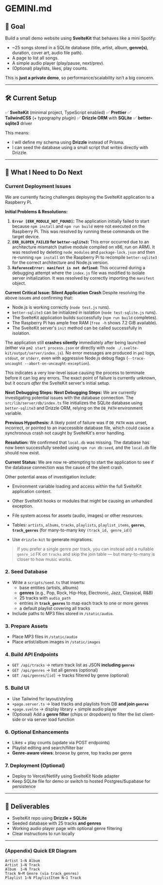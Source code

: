 # GEMINI.md

## 🎯 Goal

Build a small demo website using **SvelteKit** that behaves like a mini Spotify:

* ~25 songs stored in a SQLite database (title, artist, album, **genre(s)**, duration, cover art, audio file path).
* A page to list all songs.
* A simple audio player (play/pause, next/prev).
* (Optional) playlists, likes, play counts.

This is **just a private demo**, so performance/scalability isn’t a big concern.

---

## 🛠️ Current Setup

✅ **SvelteKit** (minimal project, TypeScript enabled)
✅ **Prettier**
✅ **TailwindCSS** (+ typography plugin)
✅ **Drizzle ORM** with **SQLite**
✅ **better-sqlite3** driver

This means:

* I will define my schema using **Drizzle** instead of Prisma.
* I can seed the database using a small script that writes directly with Drizzle.

---

## 📝 What I Need to Do Next

### Current Deployment Issues

We are currently facing challenges deploying the SvelteKit application to a Raspberry Pi.

**Initial Problems & Resolutions:**
1.  **`Error [ERR_MODULE_NOT_FOUND]`:** The application initially failed to start because `npm install` and `npm run build` were not executed on the Raspberry Pi. This was resolved by running these commands on the target device.
2.  **`ERR_DLOPEN_FAILED` for `better-sqlite3`:** This error occurred due to an architecture mismatch (native module compiled on x86, run on ARM). It was resolved by deleting `node_modules` and `package-lock.json` and then re-running `npm install` on the Raspberry Pi to recompile `better-sqlite3` for the correct architecture and Node.js version.
3.  **`ReferenceError: manifest is not defined`:** This occurred during a debugging attempt where the `index.js` file was modified to isolate server initialization. It was resolved by correctly importing the `manifest` object.

**Current Critical Issue: Silent Application Crash**
Despite resolving the above issues and confirming that:
*   Node.js is working correctly (`node test.js` runs).
*   `better-sqlite3` can be initialized in isolation (`node test-sqlite.js` runs).
*   The SvelteKit application builds successfully (`npm run build` completes).
*   The Raspberry Pi has ample free RAM (`free -h` shows 7.2 GiB available).
*   The SvelteKit server's `init` method can be called successfully in isolation.

The application still **crashes silently** immediately after being launched (either via `pm2 start process.json` or directly with `node ./.svelte-kit/output/server/index.js`). No error messages are produced in `pm2` logs, `stdout`, or `stderr`, even with aggressive Node.js debug flags (`--trace-uncaught --abort-on-uncaught-exception`).

This indicates a very low-level issue causing the process to terminate before it can log any errors. The exact point of failure is currently unknown, but it occurs *after* the SvelteKit server's initial setup.

**Next Debugging Steps:**
**Next Debugging Steps:**
We are currently investigating potential issues with the database connection. The `src/lib/server/db/index.ts` file initializes the SQLite database using `better-sqlite3` and Drizzle ORM, relying on the `DB_PATH` environment variable.

**Previous Hypothesis:** A likely point of failure was if `DB_PATH` was unset, incorrect, or pointed to an inaccessible database file, which could cause a synchronous crash not caught by SvelteKit's error handling.

**Resolution:** We confirmed that `local.db` was missing. The database has now been successfully seeded using `npm run db:seed`, and the `local.db` file should now exist.

**Current Status:** We are now re-attempting to start the application to see if the database connection was the cause of the silent crash.

Other potential areas of investigation include:
*   Environment variable loading and access within the full SvelteKit application context.
*   Other SvelteKit hooks or modules that might be causing an unhandled exception.
*   File system access for assets (audio, images) or other resources.

* Tables: `artists`, `albums`, `tracks`, `playlists`, `playlist_items`, **`genres`**, **`track_genres`** (for many-to-many key `(track_id, genre_id)`)
* Use `drizzle-kit` to generate migrations.

> If you prefer a single genre per track, you can instead add a nullable `genre_id` FK on `tracks` and skip the join table — but many-to-many is closer to how music works.

### 2. Seed Database

* Write a `scripts/seed.ts` that inserts:
  * base entities (artists, albums)
  * **genres** (e.g., Pop, Rock, Hip-Hop, Electronic, Jazz, Classical, R&B)
  * 25 tracks with `audio_path`
  * entries in **`track_genres`** to map each track to one or more genres
  * a default playlist covering all tracks
* Include paths to MP3 files stored in `/static/audio`.

### 3. Prepare Assets

* Place MP3 files in `/static/audio`
* Place artist/album images in `/static/images`

### 4. Build API Endpoints

* `GET /api/tracks` → return track list as JSON **including `genres`**
* `GET /api/genres` → list all genres (optional)
* `GET /api/genres/[id]` → tracks filtered by genre (optional)

### 5. Build UI

* Use Tailwind for layout/styling
* `+page.server.ts` → load tracks and playlists from DB **and join `genres`**
* `+page.svelte` → display library + simple audio player
* (Optional) Add a **genre filter** (chips or dropdown) to filter the list client-side or via server load function

### 6. Optional Enhancements

* Likes + play counts (update via POST endpoints)
* Playlist editing and search/filter bar
* **Genre-aware views**: browse by genre, top tracks per genre

### 7. Deployment (Optional)

* Deploy to Vercel/Netlify using SvelteKit Node adapter
* Keep SQLite file for demo or switch to hosted Postgres/Supabase for persistence

---

## 🧾 Deliverables

* SvelteKit repo using **Drizzle + SQLite**
* Seeded database with 25 tracks **and genres**
* Working audio player page with optional genre filtering
* Clear instructions to run locally

---

### (Appendix) Quick ER Diagram

```
Artist 1—N Album
Artist 1—N Track
Album  1—N Track
Track N—M Genre (via track_genres)
Playlist 1—N PlaylistItem N—1 Track
```